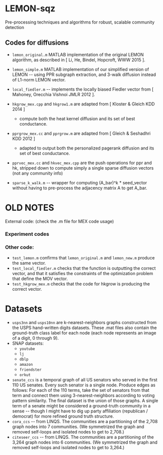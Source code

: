 # LEMON-sqz

Pre-processing techniques and algorithms for robust, scalable community detection

## Codes for diffusions

* `lemon_original.m` MATLAB implementation of the original LEMON algorithm, as described in [ Li, He, Bindel, Hopcroft, WWW 2015 ].
* `lemon_simple.m` MATLAB implementation of our simplified version of LEMON -- using PPR subgraph extraction, and 3-walk diffusion instead of L1-norm LEMON vector.
* `local_fiedler.m` -- implements the locally biased Fiedler vector from [ Mahoney, Orecchia Vishnoi  JMLR 2012 ].
* `hkgrow_mex.cpp` and `hkgrow1.m` are adapted from [ Kloster & Gleich KDD 2014 ]
	* compute both the heat kernel diffusion and its set of best conductance.
* `pprgrow_mex.cc` and `pprgrow.m` are adapted from [ Gleich & Seshadhri KDD 2012 ]
	* adapted to output both the personalized pagerank diffusion and its set of best conductance.
* `pprvec_mex.cc` and `hkvec_mex.cpp` are the push operations for ppr and hk, stripped down to compute simply a single sparse diffusion vectors (not any community info)

* `sparse_k_walk.m` -- wrapper for computing (A_bar)^k * seed_vector without having to pre-process the adjacency matrix A to get A_bar.


# OLD NOTES

External code: (check the .m file for MEX code usage)

### Experiment codes


### Other code:
* `test_lemon.m` confirms that `lemon_original.m` and `lemon_new.m` produce the same vector.
* `test_local_fiedler.m` checks that the function is outputting the correct vector, and that it satisfies the constraints of the optimization problem that define the MOV vector.
* `test_hkgrow_mex.m` checks that the code for hkgrow is producing the correct vector.

# Datasets

* `usps3nn` and `usps10nn` are k-nearest-neighbors graphs constructed from the USPS hand-written digits datasets. These .mat files also contain the ground-truth class label for each node (each node represents an image of a digit, 0 through 9).
* SNAP datasets:
	* `youtube`
	* `lj`
	* `dblp`
	* `amazon`
	* `friendster`
	* `orkut`
* `senate_ccs` is a temporal graph of all US senators who served in the first 110 US senates. Every such senator is a single node. Produce edges as follows: For each of the 110 terms, take the set of senators from that term and connect them using 3-nearest-neighbors according to voting pattern similarity. The final dataset is the union of those graphs. A single term of a senate might be considered a ground-truth community in a sense -- though I might have to dig up party affiliation (republican / democrat) for more refined ground truth structure.
* `cora_ccs` -- from LINQS. The communities are a partitioning of the 2,708 graph nodes into 7 communities. (We symmetrized the graph and removed self-loops and isolated nodes to get to 2,708.)
* `citeseer_ccs` -- from LINQS. The communities are a partitioning of the 3,264 graph nodes into 6 communities. (We symmetrized the graph and removed self-loops and isolated nodes to get to 3,264.)

